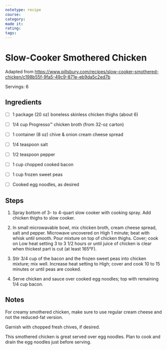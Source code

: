 ```yaml
---
notetype: recipe
course:
category:
made it:
rating:
tags:
---
```

# Slow-Cooker Smothered Chicken

Adapted from https://www.pillsbury.com/recipes/slow-cooker-smothered-chicken/c198b55f-9fa5-49c9-871e-eb9da5c2ed7b

Servings: 6

## Ingredients
- [ ] 1 package (20 oz) boneless skinless chicken thighs (about 6)- [ ] 1/4 cup Progresso™ chicken broth (from 32-oz carton)- [ ] 1 container (8 oz) chive & onion cream cheese spread- [ ] 1/4 teaspoon salt- [ ] 1/2 teaspoon pepper- [ ] 1 cup chopped cooked bacon- [ ] 1 cup frozen sweet peas- [ ] Cooked egg noodles, as desired

## Steps
1) Spray bottom of 3- to 4-quart slow cooker with cooking spray. Add chicken thighs to slow cooker.

2) In small microwavable bowl, mix chicken broth, cream cheese spread, salt and pepper. Microwave uncovered on High 1 minute; beat with whisk until smooth. Pour mixture on top of chicken thighs. Cover; cook on Low heat setting 3 to 3 1/2 hours or until juice of chicken is clear when thickest part is cut (at least 165°F).

3) Stir 3/4 cup of the bacon and the frozen sweet peas into chicken mixture; mix well. Increase heat setting to High; cover and cook 10 to 15 minutes or until peas are cooked.

4) Serve chicken and sauce over cooked egg noodles; top with remaining 1/4 cup bacon.


## Notes
For creamy smothered chicken, make sure to use regular cream cheese and not the reduced-fat version.

Garnish with chopped fresh chives, if desired.

This smothered chicken is great served over egg noodles. Plan to cook and drain the egg noodles just before serving.

